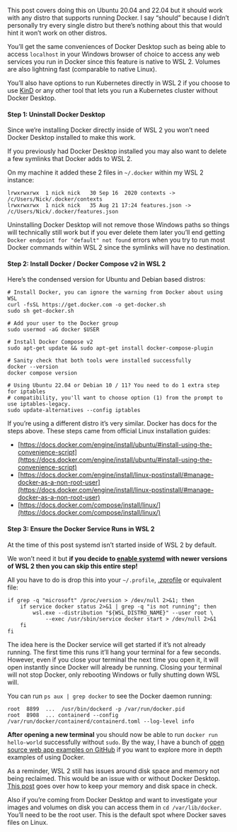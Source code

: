 This post covers doing this on Ubuntu 20.04 and 22.04 but it should work with any distro that supports running Docker. I say “should” because I didn’t personally try every single distro but there’s nothing about this that would hint it won’t work on other distros.

You’ll get the same conveniences of Docker Desktop such as being able to access `localhost` in your Windows browser of choice to access any web services you run in Docker since this feature is native to WSL 2. Volumes are also lightning fast (comparable to native Linux).

You’ll also have options to run Kubernetes directly in WSL 2 if you choose to use [KinD](https://kind.sigs.k8s.io/) or any other tool that lets you run a Kubernetes cluster without Docker Desktop.

#### Step 1: Uninstall Docker Desktop

Since we’re installing Docker directly inside of WSL 2 you won’t need Docker Desktop installed to make this work.

If you previously had Docker Desktop installed you may also want to delete a few symlinks that Docker adds to WSL 2.

On my machine it added these 2 files in `~/.docker` within my WSL 2 instance:

    lrwxrwxrwx  1 nick nick   30 Sep 16  2020 contexts -> /c/Users/Nick/.docker/contexts
    lrwxrwxrwx  1 nick nick   35 Aug 21 17:24 features.json -> /c/Users/Nick/.docker/features.json
    

Uninstalling Docker Desktop will not remove those Windows paths so things will technically still work but if you ever delete them later you’ll end getting `Docker endpoint for "default" not found` errors when you try to run most Docker commands within WSL 2 since the symlinks will have no destination.

#### Step 2: Install Docker / Docker Compose v2 in WSL 2

Here’s the condensed version for Ubuntu and Debian based distros:

    # Install Docker, you can ignore the warning from Docker about using WSL
    curl -fsSL https://get.docker.com -o get-docker.sh
    sudo sh get-docker.sh
    
    # Add your user to the Docker group
    sudo usermod -aG docker $USER
    
    # Install Docker Compose v2
    sudo apt-get update && sudo apt-get install docker-compose-plugin
    
    # Sanity check that both tools were installed successfully
    docker --version
    docker compose version
    
    # Using Ubuntu 22.04 or Debian 10 / 11? You need to do 1 extra step for iptables
    # compatibility, you'll want to choose option (1) from the prompt to use iptables-legacy.
    sudo update-alternatives --config iptables
    

If you’re using a different distro it’s very similar. Docker has docs for the steps above. These steps came from official Linux installation guides:

*   [https://docs.docker.com/engine/install/ubuntu/#install-using-the-convenience-script](https://docs.docker.com/engine/install/ubuntu/#install-using-the-convenience-script)
*   [https://docs.docker.com/engine/install/linux-postinstall/#manage-docker-as-a-non-root-user](https://docs.docker.com/engine/install/linux-postinstall/#manage-docker-as-a-non-root-user)
*   [https://docs.docker.com/compose/install/linux/](https://docs.docker.com/compose/install/linux/)

#### Step 3: Ensure the Docker Service Runs in WSL 2

At the time of this post systemd isn’t started inside of WSL 2 by default.

We won’t need it but **if you decide to [enable systemd](https://learn.microsoft.com/en-us/windows/wsl/wsl-config#systemd-support) with newer versions of WSL 2 then you can skip this entire step!**

All you have to do is drop this into your `~/.profile`, [.zprofile](https://github.com/nickjj/dotfiles/commit/badd3265e5c8f6eca90d3b57df29292545332500) or equivalent file:

    if grep -q "microsoft" /proc/version > /dev/null 2>&1; then
        if service docker status 2>&1 | grep -q "is not running"; then
            wsl.exe --distribution "${WSL_DISTRO_NAME}" --user root \
                --exec /usr/sbin/service docker start > /dev/null 2>&1
        fi
    fi
    

The idea here is the Docker service will get started if it’s not already running. The first time this runs it’ll hang your terminal for a few seconds. However, even if you close your terminal the next time you open it, it will open instantly since Docker will already be running. Closing your terminal will not stop Docker, only rebooting Windows or fully shutting down WSL will.

You can run `ps aux | grep docker` to see the Docker daemon running:

    root  8899  ...  /usr/bin/dockerd -p /var/run/docker.pid
    root  8908  ... containerd --config /var/run/docker/containerd/containerd.toml --log-level info
    

**After opening a new terminal** you should now be able to run `docker run hello-world` successfully without `sudo`. By the way, I have a bunch of [open source web app examples on GitHub](https://github.com/nickjj?tab=repositories&q=docker-*-example) if you want to explore more in depth examples of using Docker.

As a reminder, WSL 2 still has issues around disk space and memory not being reclaimed. This would be an issue with or without Docker Desktop. [This post](/blog/reclaiming-tons-of-diskspace-by-compacting-your-docker-desktop-wsl-2-vm) goes over how to keep your memory and disk space in check.

Also if you’re coming from Docker Desktop and want to investigate your images and volumes on disk you can access them in `cd /var/lib/docker`. You’ll need to be the root user. This is the default spot where Docker saves files on Linux.
